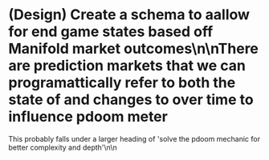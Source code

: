 # (Design) Create a schema to aallow for end game states based off Manifold market outcomes\n\nThere are prediction markets that we can programattically refer  to both the state of and changes to over time to influence pdoom meter

This probably falls under a larger heading of 'solve the pdoom mechanic for better complexity and depth'\n\n<!-- GitHub Issue #236 -->